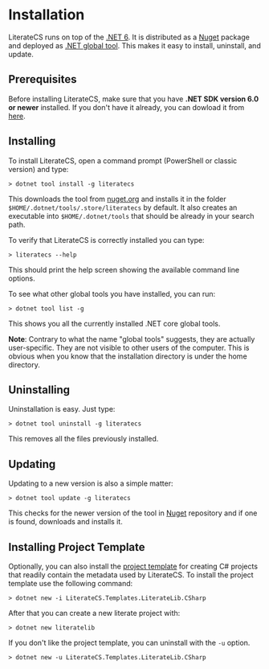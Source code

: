 # Installation

LiterateCS runs on top of the [.NET 6]. It is distributed as a [Nuget] package
and deployed as [.NET global tool]. This makes it easy to install, uninstall, and
update. 

## Prerequisites

Before installing LiterateCS, make sure that you have **.NET SDK version 6.0 or 
newer** installed. If you don't have it already, you can dowload it from 
[here][.NET 6].

## Installing

To install LiterateCS, open a command prompt (PowerShell or classic version) and
type:

    > dotnet tool install -g literatecs

This downloads the tool from [nuget.org][Nuget] and installs it in the folder 
`$HOME/.dotnet/tools/.store/literatecs` by default. It also creates an executable
into `$HOME/.dotnet/tools` that should be already in your search path.

To verify that LiterateCS is correctly installed you can type:

    > literatecs --help

This should print the help screen showing the available command line options.

To see what other global tools you have installed, you can run:

    > dotnet tool list -g

This shows you all the currently installed .NET core global tools.

**Note**: Contrary to what the name "global tools" suggests, they are actually
user-specific. They are not visible to other users of the computer. This is
obvious when you know that the installation directory is under the home directory.

## Uninstalling

Uninstallation is easy. Just type:

    > dotnet tool uninstall -g literatecs

This removes all the files previously installed.

## Updating

Updating to a new version is also a simple matter:

    > dotnet tool update -g literatecs

This checks for the newer version of the tool in [Nuget] repository and if one is 
found, downloads and installs it.

## Installing Project Template

Optionally, you can also install the [project template] for creating C# projects that
readily contain the metadata used by LiterateCS. To install the project template
use the following command:

    > dotnet new -i LiterateCS.Templates.LiterateLib.CSharp

After that you can create a new literate project with:

    > dotnet new literatelib

If you don't like the project template, you can uninstall with the `-u` option.

    > dotnet new -u LiterateCS.Templates.LiterateLib.CSharp

[.NET 6]: https://dotnet.microsoft.com/en-us/download/dotnet/6.0
[Nuget]: https://nuget.org
[.NET global tool]: https://docs.microsoft.com/en-us/dotnet/core/tools/global-tools
[project template]: https://github.com/johtela/LiterateCS.Templates